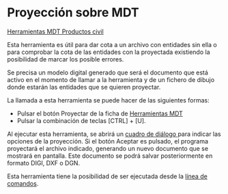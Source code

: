 # Proyección sobre MDT

[Herramientas MDT Productos civil](../fichas-de-herramientas/ficha-de-herramientas-mdt/productos-civil.md)

Esta herramienta es útil para dar cota a un archivo con entidades sin ella o para comprobar la cota de las entidades con la proyectada existiendo la posibilidad de marcar los posible errores.

Se precisa un modelo digital generado que será el documento que está activo en el momento de llamar a la herramienta y de un fichero de dibujo donde estarán las entidades que se quieren proyectar.

La llamada a esta herramienta se puede hacer de las siguientes formas:

* Pulsar el botón Proyectar de la ficha de [Herramientas MDT](../fichas-de-herramientas/ficha-de-herramientas-mdt/)
* Pulsar la combinación de teclas \[CTRL\] + \[U\].

Al ejecutar esta herramienta, se abrirá un [cuadro de diálogo ](../herramientas-mdt/proyeccion-sobre-mdt.md)para indicar las opciones de la proyección. Si el botón Aceptar es pulsado, el programa proyectará el archivo indicado, generando un nuevo documento que se mostrará en pantalla. Este documento se podrá salvar posteriormente en formato DIGI, DXF o DGN.

Esta herramienta tiene la posibilidad de ser ejecutada desde la [línea de comandos](../desde-linea-de-comando/linea-de-comando-proyectar-sobre-mdt.md).

